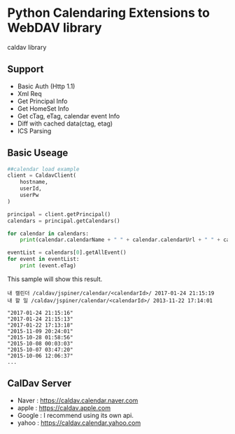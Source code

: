 # Python Calendaring Extensions to WebDAV library
caldav library

Support 
------------
 - Basic Auth (Http 1.1)
 - Xml Req
 - Get Principal Info
 - Get HomeSet Info
 - Get cTag, eTag, calendar event Info
 - Diff with cached data(ctag, etag)
 - ICS Parsing
 
Basic Useage
------------
```python
##calendar load example 
client = CaldavClient(
    hostname,
    userId,
    userPw
)

principal = client.getPrincipal()
calendars = principal.getCalendars()

for calendar in calendars:
    print(calendar.calendarName + " " + calendar.calendarUrl + " " + calendar.cTag)

eventList = calendars[0].getAllEvent()
for event in eventList:
    print (event.eTag)
```

This sample will show this result.
```
내 캘린더 /caldav/jspiner/calendar/<calendarId>/ 2017-01-24 21:15:19
내 할 일 /caldav/jspiner/calendar/<calendarId>/ 2013-11-22 17:14:01

"2017-01-24 21:15:16"
"2017-01-24 21:15:13"
"2017-01-22 17:13:18"
"2015-11-09 20:24:01"
"2015-10-28 01:58:56"
"2015-10-08 00:03:03"
"2015-10-07 03:47:20"
"2015-10-06 12:06:37"
...
```


CalDav Server
------------

- Naver : https://caldav.calendar.naver.com
- apple : https://caldav.apple.com
- Google : I recommend using its own api.
- yahoo : https://caldav.calendar.yahoo.com
